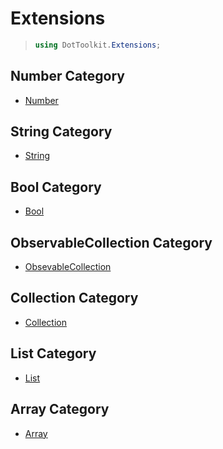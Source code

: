 # Extensions
> ```csharp
> using DotToolkit.Extensions;
> ```

## Number Category
- [Number](ext/number.md)

## String Category
- [String](ext/string.md)

## Bool Category
- [Bool](ext/bool.md)

## ObservableCollection Category
- [ObsevableCollection](ext/observableCollection.md)

## Collection Category
- [Collection](ext/observableCollection.md)

## List Category
- [List](ext/list.md)

## Array Category
- [Array](ext/array.md)